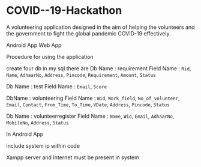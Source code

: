 # COVID--19-Hackathon
A volunteering application designed in the aim of helping the volunteers and the government to fight the global pandemic COVID-19 effectively.

Android App
Web App

Procedure for using the application

create four db in my sql
there are 
Db Name : requirement
Field Name : `Rid`, `Name`, `AdhaarNo`, `Address`, `Pincode`, `Requirement`, `Amount`, `Status`

Db Name : test
Field Name : `Email`, `Score`

DbName : volunteering
Field Name : `Wid`, `Work_field`, `No_of_volunteer`, `Email`, `Contact`, `From_Time`, `To_Time`, `VDate`, `Address`, `Pincode`, `Status`

Db Name : volunteerregister
Field Name : `Name`, `Wid`, `Email`, `AdhaarNo`, `MobileNo`, `Address`, `Status`


In Android App 

include system ip within code
  
Xampp server and Internet must be present in system 
